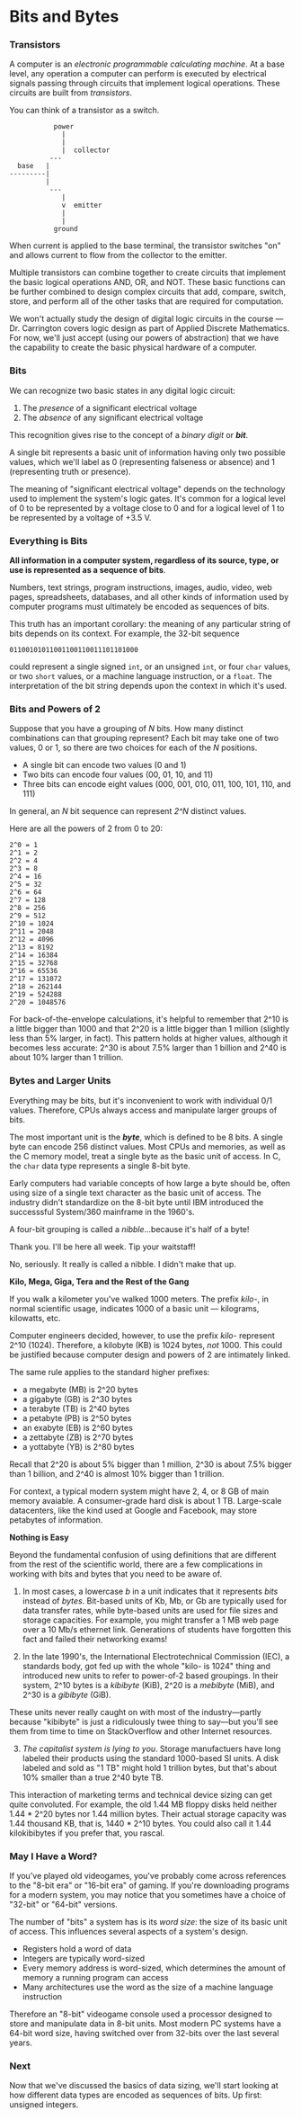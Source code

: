 # Bits and Bytes

### Transistors

A computer is an *electronic programmable calculating machine*. At a base level, any operation a computer can perform is executed by
electrical signals passing through circuits that implement logical operations. These circuits are built from *transistors*.

You can think of a transistor as a switch.

``` 
           power
             |
             |
             |  collector
          ---
  base   |
---------|
         |
          ---
             |
             v  emitter
             |
             |
           ground
```

When current is applied to the base terminal, the transistor switches "on" and allows current to flow from the collector to the 
emitter.

Multiple transistors can combine together to create circuits that implement the basic logical operations AND, OR, and NOT. 
These basic functions can be further combined to design complex circuits that add, compare, switch, store, and perform all of the 
other tasks that are required for computation.

We won't actually study the design of digital logic circuits in the course &mdash; Dr. Carrington covers logic design as part of 
Applied Discrete Mathematics. For now, we'll just accept (using our powers of abstraction) that we have the capability to create the 
basic physical hardware of a computer.

### Bits

We can recognize two basic states in any digital logic circuit:
  
  1. The *presence* of a significant electrical voltage
  2. The *absence* of any significant electrical voltage

This recognition gives rise to the concept of a *binary digit* or ***bit***.

A single bit represents a basic unit of information having only two possible values, which we'll label as 0 (representing falseness or
absence) and 1 (representing truth or presence).

The meaning of "significant electrical voltage" depends on the technology used to implement the system's logic gates. It's common for 
a logical level of 0 to be represented by a voltage close to 0 and for a logical level of 1 to be represented by a voltage of +3.5 V.

### Everything is Bits

**All information in a computer system, regardless of its source, type, or use is represented as a sequence of bits**.

Numbers, text strings, program instructions, images, audio, video, web pages, spreadsheets, databases, and all other kinds of
information used by computer programs must ultimately be encoded as sequences of bits.

This truth has an important corollary: the meaning of any particular string of bits depends on its context. For 
example, the 32-bit sequence

```
01100101011001100110011101101000
```

could represent a single signed `int`, or an unsigned `int`, or four `char` values, or two `short` values, or a machine language
instruction, or a `float`. The interpretation of the bit string depends upon the context in which it's used.

### Bits and Powers of 2

Suppose that you have a grouping of *N* bits. How many distinct combinations can that grouping represent? Each bit may take one of two
values, 0 or 1, so there are two choices for each of the *N* positions.

  - A single bit can encode two values (0 and 1)
  - Two bits can encode four values (00, 01, 10, and 11)
  - Three bits can encode eight values (000, 001, 010, 011, 100, 101, 110, and 111)
  
In general, an *N* bit sequence can represent *2^N* distinct values.

Here are all the powers of 2 from 0 to 20:

```
2^0 = 1
2^1 = 2
2^2 = 4
2^3 = 8
2^4 = 16
2^5 = 32
2^6 = 64
2^7 = 128
2^8 = 256
2^9 = 512
2^10 = 1024
2^11 = 2048
2^12 = 4096
2^13 = 8192
2^14 = 16384
2^15 = 32768
2^16 = 65536
2^17 = 131072
2^18 = 262144
2^19 = 524288
2^20 = 1048576
```

For back-of-the-envelope calculations, it's helpful to remember that 2^10 is a little bigger than 1000 and that 2^20 is a little 
bigger than 1 million (slightly less than 5% larger, in fact). This pattern holds at higher values, although it becomes less accurate:
2^30 is about 7.5% larger than 1 billion and 2^40 is about 10% larger than 1 trillion.

### Bytes and Larger Units

Everything may be bits, but it's inconvenient to work with individual 0/1 values. Therefore, CPUs always access and manipulate larger 
groups of bits.

The most important unit is the ***byte***, which is defined to be 8 bits. A single byte can encode 256 distinct values. Most CPUs and
memories, as well as the C memory model, treat a single byte as the basic unit of access. In C, the `char` data type represents a single 8-bit byte.

Early computers had variable concepts of how large a byte should be, often using size of a single text 
character as the basic unit of access. The industry didn't standardize on the 8-bit byte until IBM introduced the successsful
System/360 mainframe in the 1960's.

A four-bit grouping is called a *nibble*...because it's half of a byte! 

Thank you. I'll be here all week. Tip your waitstaff!

No, seriously. It really is called a nibble. I didn't make that up.

**Kilo, Mega, Giga, Tera and the Rest of the Gang**

If you walk a kilometer you've walked 1000 meters. The prefix *kilo-*, in normal scientific usage, indicates 1000 of a basic unit 
&mdash; kilograms, kilowatts, etc.

Computer engineers decided, however, to use the prefix *kilo-* represent 2^10 (1024). Therefore, a kilobyte (KB) is 1024 bytes, *not* 
1000. This could be justified because computer design and powers of 2 are intimately linked.

The same rule applies to the standard higher prefixes:

 - a megabyte (MB) is 2^20 bytes
 - a gigabyte (GB) is 2^30 bytes
 - a terabyte (TB) is 2^40 bytes
 - a petabyte (PB) is 2^50 bytes
 - an exabyte (EB) is 2^60 bytes
 - a zettabyte (ZB) is 2^70 bytes
 - a yottabyte (YB) is 2^80 bytes

Recall that 2^20 is about 5% bigger than 1 million, 2^30 is about 7.5% bigger than 1 billion, and 2^40 is almost 10% bigger than 1 
trillion.

For context, a typical modern system might have 2, 4, or 8 GB of main memory avaiable. A consumer-grade hard disk is about 1 TB. 
Large-scale datacenters, like the kind used at Google and Facebook, may store petabytes of information.

**Nothing is Easy**

Beyond the fundamental confusion of using definitions that are different from the rest of the scientific world, there are a few 
complications in working with bits and bytes that you need to be aware of.

  1.  In most cases, a lowercase *b* in a unit indicates that it represents *bits* instead of *bytes*. Bit-based units of Kb, Mb, or 
  Gb are typically used for data transfer rates, while byte-based units are used for file sizes and storage capacities. For example, 
  you might transfer a 1 MB web page over a 10 Mb/s ethernet link. Generations of students have forgotten this fact and failed their 
  networking exams!

  2. In the late 1990's, the International Electrotechnical Commission (IEC), a standards body, got fed up with the whole "kilo- is 
  1024" thing and introduced new units to refer to power-of-2 based groupings. In their system, 2^10 bytes is a *kibibyte* (KiB), 2^20
  is a *mebibyte* (MiB), and 2^30 is a *gibibyte* (GiB). 
   
  These units never really caught on with most of the industry&mdash;partly because "kibibyte" is just a ridiculously twee thing to 
  say&mdash;but you'll see them from time to time on StackOverflow and other Internet resources.
  
  3. *The capitalist system is lying to you*. Storage manufactuers have long labeled their products using the standard 1000-based SI 
  units. A disk labeled and sold as "1 TB" might hold 1 trillion bytes, but that's about 10% smaller than a true 2^40 byte TB.

  This interaction of marketing terms and technical device sizing can get quite convoluted. For example, the old 1.44 MB floppy disks
  held neither 1.44 * 2^20 bytes nor 1.44 million bytes. Their actual storage capacity was 1.44 thousand KB, that is, 1440 * 2^10
  bytes. You could also call it 1.44 kilokibibytes if you prefer that, you rascal.
  
### May I Have a Word?

If you've played old videogames, you've probably come across references to the "8-bit era" or "16-bit era" of gaming. If you're 
downloading programs for a modern system, you may notice that you sometimes have a choice of "32-bit" or "64-bit" versions.

The number of "bits" a system has is its *word size*: the size of its basic unit of access. This influences several aspects of a
system's design.

  - Registers hold a word of data
  - Integers are typically word-sized
  - Every memory address is word-sized, which determines the amount of memory a running program can access
  - Many architectures use the word as the size of a machine language instruction

Therefore an "8-bit" videogame console used a processor designed to store and manipulate data in 8-bit units. Most modern PC systems 
have a 64-bit word size, having switched over from 32-bits over the last several years.

### Next

Now that we've discussed the basics of data sizing, we'll start looking at how different data types are encoded as sequences of bits.
Up first: unsigned integers.
